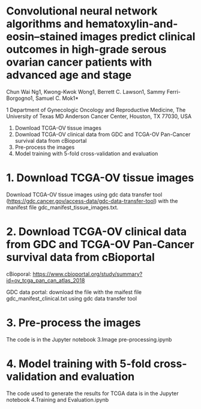 # Convolutional neural network algorithms and hematoxylin-and-eosin–stained images predict clinical outcomes in high-grade serous ovarian cancer patients with advanced age and stage
Chun Wai Ng1, Kwong-Kwok Wong1, Berrett C. Lawson1, Sammy Ferri-Borgogno1, Samuel C. Mok1*

1 Department of Gynecologic Oncology and Reproductive Medicine, The University of Texas MD Anderson Cancer Center, Houston, TX 77030, USA


1. Download TCGA-OV tissue images
2. Download TCGA-OV clinical data from GDC and TCGA-OV Pan-Cancer survival data from cBioportal
3. Pre-process the images
4. Model training with 5-fold cross-validation and evaluation


# 1. Download TCGA-OV tissue images

Download TCGA-OV tissue images using gdc data transfer tool (https://gdc.cancer.gov/access-data/gdc-data-transfer-tool) with the manifest file gdc_manifest_tissue_images.txt.

# 2. Download TCGA-OV clinical data from GDC and TCGA-OV Pan-Cancer survival data from cBioportal

cBioporal: https://www.cbioportal.org/study/summary?id=ov_tcga_pan_can_atlas_2018

GDC data portal: download the file with the maifest file gdc_manifest_clinical.txt using gdc data transfer tool

# 3. Pre-process the images

The code is in the Jupyter notebook 3.Image pre-processing.ipynb

# 4. Model training with 5-fold cross-validation and evaluation

The code used to generate the results for TCGA data is in the Jupyter notebook 4.Training and Evaluation.ipynb

